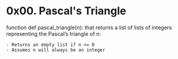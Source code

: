 # 0x00. Pascal's Triangle
function def pascal_triangle(n): that returns a list of lists of integers representing the Pascal’s triangle of n:

    - Returns an empty list if n <= 0
    - Assumes n will always be an integer

